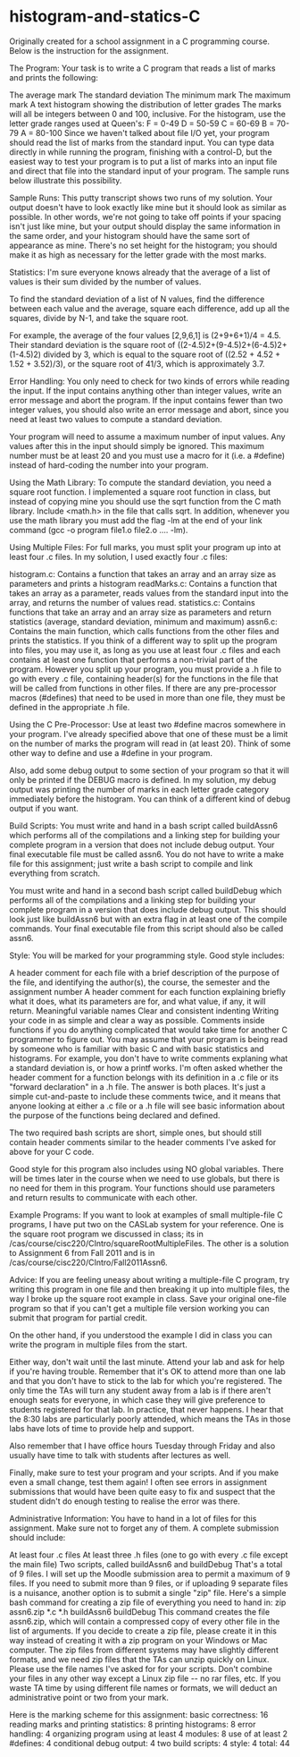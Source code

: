 histogram-and-statics-C
=======================

Originally created for a school assignment in a C programming course. Below is the instruction for the assignment. 

The Program:
Your task is to write a C program that reads a list of marks and prints the following:

The average mark
The standard deviation
The minimum mark
The maximum mark
A text histogram showing the distribution of letter grades
The marks will all be integers between 0 and 100, inclusive. For the histogram, use the letter grade ranges used at Queen's:
    F = 0-49
    D = 50-59
    C = 60-69
    B = 70-79
    A = 80-100
Since we haven't talked about file I/O yet, your program should read the list of marks from the standard input. You can type data directly in while running the program, finishing with a control-D, but the easiest way to test your program is to put a list of marks into an input file and direct that file into the standard input of your program. The sample runs below illustrate this possibility.

Sample Runs:
This putty transcript shows two runs of my solution. Your output doesn't have to look exactly like mine but it should look as similar as possible. In other words, we're not going to take off points if your spacing isn't just like mine, but your output should display the same information in the same order, and your histogram should have the same sort of appearance as mine. There's no set height for the histogram; you should make it as high as necessary for the letter grade with the most marks.

Statistics:
I'm sure everyone knows already that the average of a list of values is their sum divided by the number of values.

To find the standard deviation of a list of N values, find the difference between each value and the average, square each difference, add up all the squares, divide by N-1, and take the square root.

For example, the average of the four values [2,9,6,1] is (2+9+6+1)/4 = 4.5. Their standard deviation is the square root of ((2-4.5)2+(9-4.5)2+(6-4.5)2+(1-4.5)2) divided by 3, which is equal to the square root of ((2.52 + 4.52 + 1.52 + 3.52)/3), or the square root of 41/3, which is approximately 3.7.

Error Handling:
You only need to check for two kinds of errors while reading the input. If the input contains anything other than integer values, write an error message and abort the program. If the input contains fewer than two integer values, you should also write an error message and abort, since you need at least two values to compute a standard deviation.

Your program will need to assume a maximum number of input values. Any values after this in the input should simply be ignored. This maximum number must be at least 20 and you must use a macro for it (i.e. a #define) instead of hard-coding the number into your program.

Using the Math Library:
To compute the standard deviation, you need a square root function. I implemented a square root function in class, but instead of copying mine you should use the sqrt function from the C math library. Include <math.h> in the file that calls sqrt. In addition, whenever you use the math library you must add the flag -lm at the end of your link command (gcc -o program file1.o file2.o .... -lm).

Using Multiple Files:
For full marks, you must split your program up into at least four .c files. In my solution, I used exactly four .c files:

histogram.c: Contains a function that takes an array and an array size as parameters and prints a histogram
readMarks.c: Contains a function that takes an array as a parameter, reads values from the standard input into the array, and returns the number of values read.
statistics.c: Contains functions that take an array and an array size as parameters and return statistics (average, standard deviation, minimum and maximum)
assn6.c: Contains the main function, which calls functions from the other files and prints the statistics.
If you think of a different way to split up the program into files, you may use it, as long as you use at least four .c files and each contains at least one function that performs a non-trivial part of the program.
However you split up your program, you must provide a .h file to go with every .c file, containing header(s) for the functions in the file that will be called from functions in other files. If there are any pre-processor macros (#defines) that need to be used in more than one file, they must be defined in the appropriate .h file.

Using the C Pre-Processor:
Use at least two #define macros somewhere in your program. I've already specified above that one of these must be a limit on the number of marks the program will read in (at least 20). Think of some other way to define and use a #define in your program.

Also, add some debug output to some section of your program so that it will only be printed if the DEBUG macro is defined. In my solution, my debug output was printing the number of marks in each letter grade category immediately before the histogram. You can think of a different kind of debug output if you want.

Build Scripts:
You must write and hand in a bash script called buildAssn6 which performs all of the compilations and a linking step for building your complete program in a version that does not include debug output. Your final executable file must be called assn6. You do not have to write a make file for this assignment; just write a bash script to compile and link everything from scratch.

You must write and hand in a second bash script called buildDebug which performs all of the compilations and a linking step for building your complete program in a version that does include debug output. This should look just like buildAssn6 but with an extra flag in at least one of the compile commands. Your final executable file from this script should also be called assn6.

Style:
You will be marked for your programming style. Good style includes:

A header comment for each file with a brief description of the purpose of the file, and identifying the author(s), the course, the semester and the assignment number
A header comment for each function explaining briefly what it does, what its parameters are for, and what value, if any, it will return.
Meaningful variable names
Clear and consistent indenting
Writing your code in as simple and clear a way as possible.
Comments inside functions if you do anything complicated that would take time for another C programmer to figure out.
You may assume that your program is being read by someone who is familiar with basic C and with basic statistics and histograms. For example, you don't have to write comments explaning what a standard deviation is, or how a printf works.
I'm often asked whether the header comment for a function belongs with its definition in a .c file or its "forward declaration" in a .h file. The answer is both places. It's just a simple cut-and-paste to include these comments twice, and it means that anyone looking at either a .c file or a .h file will see basic information about the purpose of the functions being declared and defined.

The two required bash scripts are short, simple ones, but should still contain header comments similar to the header comments I've asked for above for your C code.

Good style for this program also includes using NO global variables. There will be times later in the course when we need to use globals, but there is no need for them in this program. Your functions should use parameters and return results to communicate with each other.

Example Programs:
If you want to look at examples of small multiple-file C programs, I have put two on the CASLab system for your reference. One is the square root program we discussed in class; its in /cas/course/cisc220/CIntro/squareRootMultipleFiles. The other is a solution to Assignment 6 from Fall 2011 and is in /cas/course/cisc220/CIntro/Fall2011Assn6.

Advice:
If you are feeling uneasy about writing a multiple-file C program, try writing this program in one file and then breaking it up into multiple files, the way I broke up the square root example in class. Save your original one-file program so that if you can't get a multiple file version working you can submit that program for partial credit.

On the other hand, if you understood the example I did in class you can write the program in multiple files from the start.

Either way, don't wait until the last minute. Attend your lab and ask for help if you're having trouble. Remember that it's OK to attend more than one lab and that you don't have to stick to the lab for which you're registered. The only time the TAs will turn any student away from a lab is if there aren't enough seats for everyone, in which case they will give preference to students registered for that lab. In practice, that never happens. I hear that the 8:30 labs are particularly poorly attended, which means the TAs in those labs have lots of time to provide help and support.

Also remember that I have office hours Tuesday through Friday and also usually have time to talk with students after lectures as well.

Finally, make sure to test your program and your scripts. And if you make even a small change, test them again! I often see errors in assignment submissions that would have been quite easy to fix and suspect that the student didn't do enough testing to realise the error was there.

Administrative Information:
You have to hand in a lot of files for this assignment. Make sure not to forget any of them. A complete submission should include:

At least four .c files
At least three .h files (one to go with every .c file except the main file)
Two scripts, called buildAssn6 and buildDebug
That's a total of 9 files. I will set up the Moodle submission area to permit a maximum of 9 files. If you need to submit more than 9 files, or if uploading 9 separate files is a nuisance, another option is to submit a single "zip" file. Here's a simple bash command for creating a zip file of everything you need to hand in:
    zip assn6.zip *.c *.h buildAssn6 buildDebug This command creates the file assn6.zip, which will contain a compressed copy of every other file in the list of arguments. If you decide to create a zip file, please create it in this way instead of creating it with a zip program on your Windows or Mac computer. The zip files from different systems may have slightly different formats, and we need zip files that the TAs can unzip quickly on Linux.
Please use the file names I've asked for for your scripts. Don't combine your files in any other way except a Linux zip file -- no rar files, etc. If you waste TA time by using different file names or formats, we will deduct an administrative point or two from your mark.

Here is the marking scheme for this assignment: 
    basic correctness: 16 
        reading marks and printing statistics: 8 
        printing histograms: 8 
    error handling: 4 
    organizing program using at least 4 modules: 8 
    use of at least 2 #defines: 4 
    conditional debug output: 4 
    two build scripts: 4 
    style: 4 
    total: 44
